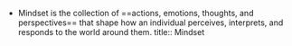 - Mindset is the collection of ==actions, emotions, thoughts, and perspectives== that shape how an individual perceives, interprets, and responds to the world around them.
  title:: Mindset